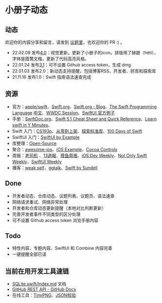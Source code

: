 # 小册子动态

## 动态

欢迎你的内容分享和留言，请发到 [议题里](https://github.com/ming1016/SwiftPamphletApp/issues)，也欢迎你的 PR :) 。

* 22.02.08 发布[4.0](https://github.com/KwaiAppTeam/SwiftPamphletApp/releases/tag/4.0)：视觉更新。更新了小册子的icon。排版用了赫蹏（hètí），字体是霞鹜文楷，更新了代码高亮风格。
* 22.01.24 发布[3.1](https://github.com/KwaiAppTeam/SwiftPamphletApp/releases/tag/3.1)：可不设置 Github access token，生成 dmg
* 22.01.03 发布2.0：新动态支持提醒，包括博客RSS、开发者、好库和探索库
* 21.11.16 发布1.0：Swift 指南语法速查完成

## 资源

* 官方：[apple/swift](https://github.com/apple/swift)、[Swift.org](https://www.swift.org/)、[Swift.org - Blog](https://www.swift.org/blog/)、[The Swift Programming Language](https://docs.swift.org/swift-book/) [中文](https://github.com/SwiftGGTeam/the-swift-programming-language-in-chinese)、[WWDC Session](https://developer.apple.com/videos/)、[SwiftUI 官方例子](https://developer.apple.com/tutorials/sample-apps)
* 手册：[SwiftDoc.org](https://swiftdoc.org/)、[Swift 5.1 Cheat Sheet and Quick Reference](https://www.raywenderlich.com/6362977-swift-5-1-cheat-sheet-and-quick-reference)、[Learn swift in Y Minutes](https://learnxinyminutes.com/docs/swift/)、
* Swift 入门：[CS193p](https://cs193p.sites.stanford.edu/)、[从零到上架](https://www.appcoda.com/learnswift/)、[探索标准库](https://www.swiftbysundell.com/discover/standard-library/)、[100 Days of Swift](https://www.hackingwithswift.com/100)
* SwiftUI 入门：[SwiftUI by Example](https://www.hackingwithswift.com/quick-start/swiftui)
* 库整理：[Open-Source](https://www.libhunt.com/l/swift)
* 聚合：[awesome-ios](https://github.com/vsouza/awesome-ios)、[iOS Example](https://iosexample.com/)、[Cocoa Controls](https://www.cocoacontrols.com/)
* 周报：[老司机](https://github.com/SwiftOldDriver/iOS-Weekly) 、[13週報](https://ethanhuang13.substack.com/)、[摸鱼周报](https://zhangferry.com/)、[iOS Dev Weekly](https://iosdevweekly.com/)、[Not Only Swift Weekly](https://www.getrevue.co/profile/peterfriese)、[SwiftUI Weekly](http://weekly.swiftwithmajid.com/)
* 播客：[weak self](https://weakself.dev/)、[ggtalk](https://talk.swift.gg/)、[Swift by Sundell](https://swiftbysundell.com/podcast/)

## Done

* 开发者动态、仓库动态、议题列表、议题页、语法速查
* 网络请求重试、网络异常处理
* 开发者和仓库动态更新提醒（本地对比判断更新）
* 完善开发者事件不同类型的区分处理
* 可不设置 Github access token 浏览手册内容

## Todo

* 特性内容、专题内容、SwiftUI 和 Combine 内容完善
* 一键提醒全部已读

## 当前在用开发工具速链

* [SQLite.swift/Index.md](https://github.com/stephencelis/SQLite.swift/blob/master/Documentation/Index.md) 文档
* [GitHub REST API - GitHub Docs](https://docs.github.com/cn/rest)
* 在线工具：[TinyPNG](https://tinypng.com/)、[JSON校验](http://www.1json.com/json/)
